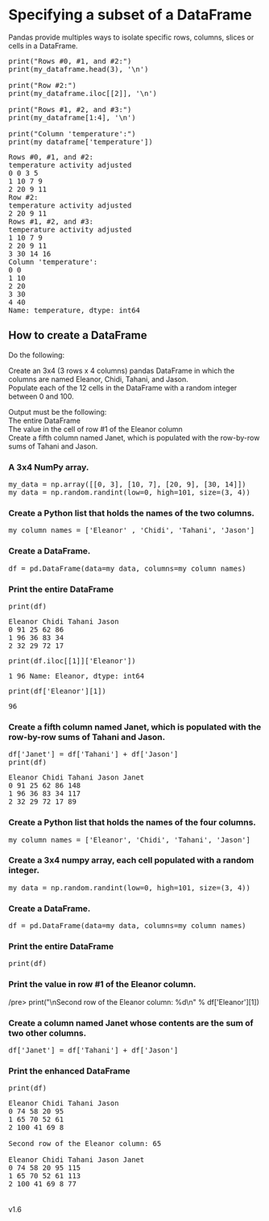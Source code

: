 
# Specifying a subset of a DataFrame

Pandas provide multiples ways to isolate specific rows, columns, slices or cells in a DataFrame.

<pre>
print("Rows #0, #1, and #2:")
print(my_dataframe.head(3), '\n')

print("Row #2:")
print(my_dataframe.iloc[[2]], '\n')

print("Rows #1, #2, and #3:")
print(my_dataframe[1:4], '\n')

print("Column 'temperature':")
print(my_dataframe['temperature'])
</pre>

<samp>
Rows #0, #1, and #2:<br>
   temperature  activity  adjusted<br>
0            0         3         5<br>
1           10         7         9<br>
2           20         9        11<br> 
</samp>
   
<samp>   
Row #2:<br>
   temperature  activity  adjusted<br>
2           20         9        11 <br>
</samp>
   
<samp>   
Rows #1, #2, and #3:<br>
   temperature  activity  adjusted<br>
1           10         7         9<br>
2           20         9        11<br>
3           30        14        16 <br>
</samp>
   
<samp>   
Column 'temperature':<br>
0     0<br>
1    10<br>
2    20<br>
3    30<br>
4    40<br>
Name: temperature, dtype: int64
</samp>



## How to create a DataFrame

Do the following:

Create an 3x4 (3 rows x 4 columns) pandas DataFrame in which the columns are named Eleanor, Chidi, Tahani, and Jason.
<br>
Populate each of the 12 cells in the DataFrame with a random integer between 0 and 100.


Output must be the following:
<br>
The entire DataFrame
<br>
The value in the cell of row #1 of the Eleanor column
<br>
Create a fifth column named Janet, which is populated with the row-by-row sums of Tahani and Jason.


### A 3x4 NumPy array.

<pre>
my_data = np.array([[0, 3], [10, 7], [20, 9], [30, 14]])
my_data = np.random.randint(low=0, high=101, size=(3, 4))
</pre>

### Create a Python list that holds the names of the two columns.

<pre>
my_column_names = ['Eleanor' , 'Chidi', 'Tahani', 'Jason']
</pre>

### Create a DataFrame.
<pre>
df = pd.DataFrame(data=my_data, columns=my_column_names)
</pre>

### Print the entire DataFrame
<pre>
print(df)
</pre>
<samp>
   Eleanor  Chidi  Tahani  Jason<br>
0       91     25      62     86<br>
1       96     36      83     34<br>
2       32     29      72     17
</samp>
  
<pre>
print(df.iloc[[1]]['Eleanor'])
</pre>
<samp>
1    96
Name: Eleanor, dtype: int64
</samp>

<pre>
print(df['Eleanor'][1])
</pre>

<samp>
96
</samp>


### Create a fifth column named Janet, which is populated with the row-by-row sums of Tahani and Jason.

<pre>
df['Janet'] = df['Tahani'] + df['Jason']
print(df) 
</pre>

<samp>
   Eleanor  Chidi  Tahani  Jason  Janet<br>
0       91     25      62     86    148<br>
1       96     36      83     34    117<br>
2       32     29      72     17     89
</samp>


### Create a Python list that holds the names of the four columns.
<pre>
my_column_names = ['Eleanor', 'Chidi', 'Tahani', 'Jason']
</pre>

### Create a 3x4 numpy array, each cell populated with a random integer.
<pre>
my_data = np.random.randint(low=0, high=101, size=(3, 4))
</pre>

### Create a DataFrame.
<pre>
df = pd.DataFrame(data=my_data, columns=my_column_names)
</pre>

### Print the entire DataFrame
<pre>
print(df)
</pre>

### Print the value in row #1 of the Eleanor column.
/pre>
print("\nSecond row of the Eleanor column: %d\n" % df['Eleanor'][1])
</pre>

### Create a column named Janet whose contents are the sum of two other columns.
<pre>
df['Janet'] = df['Tahani'] + df['Jason']
</pre>


### Print the enhanced DataFrame
<pre>
print(df)
</pre>

<samp>
   Eleanor  Chidi  Tahani  Jason<br>
0       74     58      20     95<br>
1       65     70      52     61<br>
2      100     41      69      8<br>
<br>
Second row of the Eleanor column: 65<br>
<br>
   Eleanor  Chidi  Tahani  Jason  Janet<br>
0       74     58      20     95    115<br>
1       65     70      52     61    113<br>
2      100     41      69      8     77<br>
</samp>




<br>
<br>
v1.6
